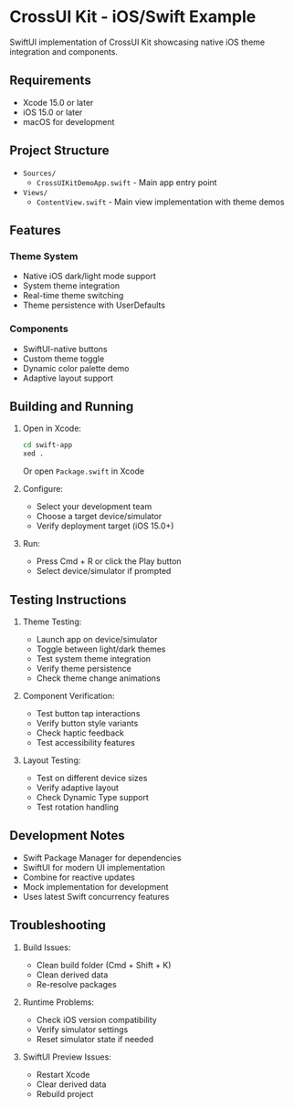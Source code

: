 # CrossUI Kit - iOS/Swift Example

SwiftUI implementation of CrossUI Kit showcasing native iOS theme integration and components.

## Requirements

- Xcode 15.0 or later
- iOS 15.0 or later
- macOS for development

## Project Structure

- `Sources/`
  - `CrossUIKitDemoApp.swift` - Main app entry point
- `Views/`
  - `ContentView.swift` - Main view implementation with theme demos

## Features

### Theme System

- Native iOS dark/light mode support
- System theme integration
- Real-time theme switching
- Theme persistence with UserDefaults

### Components

- SwiftUI-native buttons
- Custom theme toggle
- Dynamic color palette demo
- Adaptive layout support

## Building and Running

1. Open in Xcode:

   ```bash
   cd swift-app
   xed .
   ```

   Or open `Package.swift` in Xcode

2. Configure:

   - Select your development team
   - Choose a target device/simulator
   - Verify deployment target (iOS 15.0+)

3. Run:
   - Press Cmd + R or click the Play button
   - Select device/simulator if prompted

## Testing Instructions

1. Theme Testing:

   - Launch app on device/simulator
   - Toggle between light/dark themes
   - Test system theme integration
   - Verify theme persistence
   - Check theme change animations

2. Component Verification:

   - Test button tap interactions
   - Verify button style variants
   - Check haptic feedback
   - Test accessibility features

3. Layout Testing:
   - Test on different device sizes
   - Verify adaptive layout
   - Check Dynamic Type support
   - Test rotation handling

## Development Notes

- Swift Package Manager for dependencies
- SwiftUI for modern UI implementation
- Combine for reactive updates
- Mock implementation for development
- Uses latest Swift concurrency features

## Troubleshooting

1. Build Issues:

   - Clean build folder (Cmd + Shift + K)
   - Clean derived data
   - Re-resolve packages

2. Runtime Problems:

   - Check iOS version compatibility
   - Verify simulator settings
   - Reset simulator state if needed

3. SwiftUI Preview Issues:
   - Restart Xcode
   - Clear derived data
   - Rebuild project
